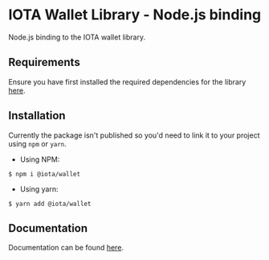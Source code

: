# IOTA Wallet Library - Node.js binding

Node.js binding to the IOTA wallet library.

## Requirements

Ensure you have first installed the required dependencies for the library [here](https://github.com/iotaledger/wallet.rs/blob/develop/README.md).

## Installation

Currently the package isn't published so you'd need to link it to your project using `npm` or `yarn`.

- Using NPM:
```
$ npm i @iota/wallet
```
- Using yarn: 
```
$ yarn add @iota/wallet
```

## Documentation

Documentation can be found [here](https://wallet-lib.docs.iota.org/libraries/nodejs).
